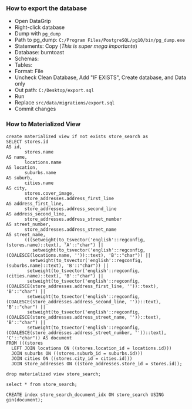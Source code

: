 ### How to export the database

* Open DataGrip
* Right-click database
* Dump with `pg_dump`
* Path to pg_dump: `C:/Program Files/PostgreSQL/pg10/bin/pg_dump.exe`
* Statements: Copy (*This is super mega importante*)
* Database: burntoast
* Schemas: <empty>
* Tables: <empty>
* Format: File
* Uncheck Clean Database, Add "IF EXISTS", Create database, and Data only
* Out path: `C:/Desktop/export.sql`
* Run
* Replace `src/data/migrations/export.sql`
* Commit changes

### How to Materialized View

```postgresql
create materialized view if not exists store_search as
SELECT stores.id                                                                                     AS id,
       stores.name                                                                                   AS name,
       locations.name                                                                                AS location,
       suburbs.name                                                                                  AS suburb,
       cities.name                                                                                   AS city,
       stores.cover_image,
       store_addresses.address_first_line                                                            AS address_first_line,
       store_addresses.address_second_line                                                           AS address_second_line,
       store_addresses.address_street_number                                                         AS street_number,
       store_addresses.address_street_name                                                           AS street_name,
       (((setweight(to_tsvector('english'::regconfig, (stores.name)::text), 'A'::"char") ||
          setweight(to_tsvector('english'::regconfig, (COALESCE(locations.name, ''))::text), 'B'::"char")) ||
         setweight(to_tsvector('english'::regconfig, (suburbs.name)::text), 'B'::"char")) ||
        setweight(to_tsvector('english'::regconfig, (cities.name)::text), 'B'::"char") ||
        setweight(to_tsvector('english'::regconfig, (COALESCE(store_addresses.address_first_line, ''))::text), 'B'::"char") ||
        setweight(to_tsvector('english'::regconfig, (COALESCE(store_addresses.address_second_line, ''))::text), 'B'::"char") ||
        setweight(to_tsvector('english'::regconfig, (COALESCE(store_addresses.address_street_name, ''))::text), 'B'::"char") ||
        setweight(to_tsvector('english'::regconfig, (COALESCE(store_addresses.address_street_number, ''))::text), 'C'::"char")) AS document
FROM (((stores
  LEFT JOIN locations ON ((stores.location_id = locations.id)))
  JOIN suburbs ON ((stores.suburb_id = suburbs.id)))
  JOIN cities ON ((stores.city_id = cities.id)))
  JOIN store_addresses ON ((store_addresses.store_id = stores.id));

drop materialized view store_search;

select * from store_search;

CREATE index store_search_document_idx ON store_search USING gin(document);
```

